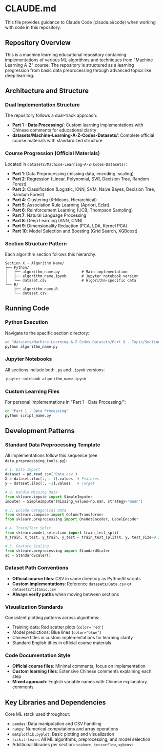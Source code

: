 # CLAUDE.md

This file provides guidance to Claude Code (claude.ai/code) when working with code in this repository.

## Repository Overview

This is a machine learning educational repository containing implementations of various ML algorithms and techniques from "Machine Learning A-Z" course. The repository is structured as a learning progression from basic data preprocessing through advanced topics like deep learning.

## Architecture and Structure

### Dual Implementation Structure
The repository follows a dual-track approach:
- **Part 1 - Data Processing/**: Custom learning implementations with Chinese comments for educational clarity
- **datasets/Machine-Learning-A-Z-Codes-Datasets/**: Complete official course materials with standardized structure

### Course Progression (Official Materials)
Located in `datasets/Machine-Learning-A-Z-Codes-Datasets/`:
- **Part 1**: Data Preprocessing (missing data, encoding, scaling)
- **Part 2**: Regression (Linear, Polynomial, SVR, Decision Tree, Random Forest)
- **Part 3**: Classification (Logistic, KNN, SVM, Naive Bayes, Decision Tree, Random Forest)
- **Part 4**: Clustering (K-Means, Hierarchical)
- **Part 5**: Association Rule Learning (Apriori, Eclat)
- **Part 6**: Reinforcement Learning (UCB, Thompson Sampling)
- **Part 7**: Natural Language Processing
- **Part 8**: Deep Learning (ANN, CNN)
- **Part 9**: Dimensionality Reduction (PCA, LDA, Kernel PCA)
- **Part 10**: Model Selection and Boosting (Grid Search, XGBoost)

### Section Structure Pattern
Each algorithm section follows this hierarchy:
```
Section X - Algorithm Name/
├── Python/
│   ├── algorithm_name.py          # Main implementation
│   ├── algorithm_name.ipynb       # Jupyter notebook version
│   └── dataset.csv                # Algorithm-specific data
└── R/
    ├── algorithm_name.R
    └── dataset.csv
```

## Running Code

### Python Execution
Navigate to the specific section directory:
```bash
cd "datasets/Machine-Learning-A-Z-Codes-Datasets/Part X - Topic/Section Y - Algorithm/Python"
python algorithm_name.py
```

### Jupyter Notebooks
All sections include both `.py` and `.ipynb` versions:
```bash
jupyter notebook algorithm_name.ipynb
```

### Custom Learning Files
For personal implementations in "Part 1 - Data Processing/":
```bash
cd "Part 1 - Data Processing"
python script_name.py
```

## Development Patterns

### Standard Data Preprocessing Template
All implementations follow this sequence (see `data_preprocessing_tools.py`):
```python
# 1. Data Import
dataset = pd.read_csv('Data.csv')
X = dataset.iloc[:, :-1].values  # Features
y = dataset.iloc[:, -1].values   # Target

# 2. Handle Missing Data
from sklearn.impute import SimpleImputer
imputer = SimpleImputer(missing_values=np.nan, strategy='mean')

# 3. Encode Categorical Data
from sklearn.compose import ColumnTransformer
from sklearn.preprocessing import OneHotEncoder, LabelEncoder

# 4. Train/Test Split
from sklearn.model_selection import train_test_split
X_train, X_test, y_train, y_test = train_test_split(X, y, test_size=0.2, random_state=1)

# 5. Feature Scaling
from sklearn.preprocessing import StandardScaler
sc = StandardScaler()
```

### Dataset Path Conventions
- **Official course files**: CSV in same directory as Python/R scripts
- **Custom implementations**: Reference `datasets/Data.csv` or `datasets/titanic.csv`
- **Always verify paths** when moving between sections

### Visualization Standards
Consistent plotting patterns across algorithms:
- Training data: Red scatter plots (`color='red'`)
- Model predictions: Blue lines (`color='blue'`)
- Chinese titles in custom implementations for learning clarity
- Standard English titles in official course materials

### Code Documentation Style
- **Official course files**: Minimal comments, focus on implementation
- **Custom learning files**: Extensive Chinese comments explaining each step
- **Mixed approach**: English variable names with Chinese explanatory comments

## Key Libraries and Dependencies

Core ML stack used throughout:
- `pandas`: Data manipulation and CSV handling
- `numpy`: Numerical computations and array operations  
- `matplotlib.pyplot`: Basic plotting and visualization
- `scikit-learn`: All ML algorithms, preprocessing, and model selection
- Additional libraries per section: `seaborn`, `tensorflow`, `xgboost`